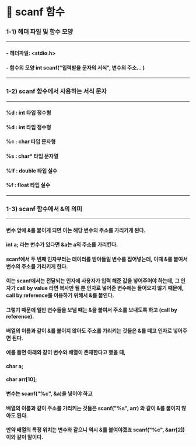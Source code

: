 # 📌 scanf 함수
### 1-1) 헤더 파일 및 함수 모양
*****
#### - 헤더파일: <stdio.h>
#### - 함수의 모양 int scanf("입력받을 문자의 서식", 변수의 주소... )
*****
### 1-2) scanf 함수에서 사용하는 서식 문자
*****
#### %d : int 타입 정수형
#### %d : int 타입 정수형
#### %c : char 타입 문자형
#### %s : char* 타입 문자열
#### %lf : double 타입 실수
#### %f : float 타입 실수
*****
### 1-3) scanf 함수에서 &의 의미
*****
#### 변수 앞에 &를 붙이게 되면 이는 해당 변수의 주소를 가리키게 된다.
#### int a; 라는 변수가 있다면 &a는 a의 주소를 가리킨다.<br/>
#### scanf에서 두 번째 인자부터는 데이터를 받아들일 변수를 집어넣는데, 이때 &를 붙여서 변수의 주소를 가리키게 한다.
#### 이는 scanf에서는 전달되는 인자에 사용자가 입력 해준 값을 넣어주어야 하는데, 그 인자가 call by value 라면 복사만 될 뿐 인자로 넣어준 변수에는 들어오지 않기 때문에, call by reference를 이용하기 위해서 &를 붙인다.<br/>
#### 그렇기 때문에 일반 변수들을 보낼 때는 &을 붙여서 주소를 보내도록 하고 (call by reference).
#### 배열의 이름과 같이 &를 붙이지 않아도 주소를 가리키는 것들은 &를 떼고 인자로 넣어주면 된다.<br/>
#### 예를 들면 아래와 같이 변수와 배열이 존재한다고 했을 때,
#### char a;
#### char arr[10];<br/>
#### 변수는 scanf("%c", &a)을 넣어야 하고
#### 배열의 이름과 같이 주소를 가리키는 것들은 scanf("%s", arr) 와 같이 &를 붙이지 않아도 된다.
#### 만약 배열의 특정 위치는 변수와 같으니 역시 &를 붙여야겠죠 scanf("%c", &arr[2]) 이와 같이 말이다.
